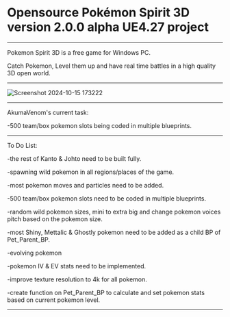 # Opensource Pokémon Spirit 3D version 2.0.0 alpha UE4.27 project

-----------------------------------

Pokemon Spirit 3D is a free game for Windows PC.

Catch Pokemon, Level them up and have real time battles in a high quality 3D open world.

-----------------------------------

![Screenshot 2024-10-15 173222](https://github.com/user-attachments/assets/340e5270-66e7-4f4b-8b86-ce959a470a20)


-----------------------------------

AkumaVenom's current task:

-500 team/box pokemon slots being coded in multiple blueprints.

-----------------------------------

To Do List:

-the rest of Kanto & Johto need to be built fully.

-spawning wild pokemon in all regions/places of the game.

-most pokemon moves and particles need to be added.

-500 team/box pokemon slots need to be coded in multiple blueprints.

-random wild pokemon sizes, mini to extra big and change pokemon voices pitch based on the pokemon size.

-most Shiny, Mettalic & Ghostly pokemon need to be added as a child BP of Pet_Parent_BP.

-evolving pokemon

-pokemon IV & EV stats need to be implemented.

-improve texture resolution to 4k for all pokemon.

-create function on Pet_Parent_BP to calculate and set pokemon stats based on current pokemon level.

-----------------------------------
